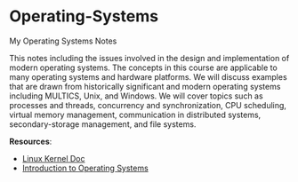 # Operating-Systems
My Operating Systems Notes

This notes including the issues involved in the design and implementation of modern operating systems. The concepts in this course are applicable to many operating systems and hardware platforms. We will discuss examples that are drawn from historically significant and modern operating systems including MULTICS, Unix, and Windows. We will cover topics such as processes and threads, concurrency and synchronization, CPU scheduling, virtual memory management, communication in distributed systems, secondary-storage management, and file systems.

**Resources**:
- [Linux Kernel Doc](https://docs.kernel.org/index.html)
- [Introduction to Operating Systems](https://os.eecs.umich.edu/)
